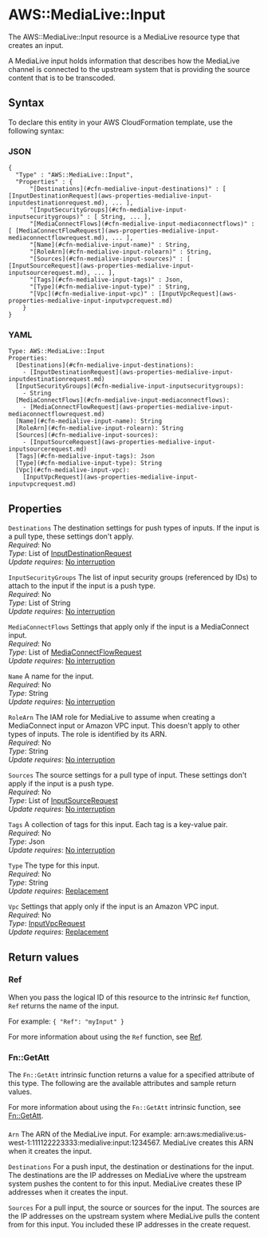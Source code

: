 # AWS::MediaLive::Input<a name="aws-resource-medialive-input"></a>

The AWS::MediaLive::Input resource is a MediaLive resource type that creates an input\.

A MediaLive input holds information that describes how the MediaLive channel is connected to the upstream system that is providing the source content that is to be transcoded\. 

## Syntax<a name="aws-resource-medialive-input-syntax"></a>

To declare this entity in your AWS CloudFormation template, use the following syntax:

### JSON<a name="aws-resource-medialive-input-syntax.json"></a>

```
{
  "Type" : "AWS::MediaLive::Input",
  "Properties" : {
      "[Destinations](#cfn-medialive-input-destinations)" : [ [InputDestinationRequest](aws-properties-medialive-input-inputdestinationrequest.md), ... ],
      "[InputSecurityGroups](#cfn-medialive-input-inputsecuritygroups)" : [ String, ... ],
      "[MediaConnectFlows](#cfn-medialive-input-mediaconnectflows)" : [ [MediaConnectFlowRequest](aws-properties-medialive-input-mediaconnectflowrequest.md), ... ],
      "[Name](#cfn-medialive-input-name)" : String,
      "[RoleArn](#cfn-medialive-input-rolearn)" : String,
      "[Sources](#cfn-medialive-input-sources)" : [ [InputSourceRequest](aws-properties-medialive-input-inputsourcerequest.md), ... ],
      "[Tags](#cfn-medialive-input-tags)" : Json,
      "[Type](#cfn-medialive-input-type)" : String,
      "[Vpc](#cfn-medialive-input-vpc)" : [InputVpcRequest](aws-properties-medialive-input-inputvpcrequest.md)
    }
}
```

### YAML<a name="aws-resource-medialive-input-syntax.yaml"></a>

```
Type: AWS::MediaLive::Input
Properties: 
  [Destinations](#cfn-medialive-input-destinations): 
    - [InputDestinationRequest](aws-properties-medialive-input-inputdestinationrequest.md)
  [InputSecurityGroups](#cfn-medialive-input-inputsecuritygroups): 
    - String
  [MediaConnectFlows](#cfn-medialive-input-mediaconnectflows): 
    - [MediaConnectFlowRequest](aws-properties-medialive-input-mediaconnectflowrequest.md)
  [Name](#cfn-medialive-input-name): String
  [RoleArn](#cfn-medialive-input-rolearn): String
  [Sources](#cfn-medialive-input-sources): 
    - [InputSourceRequest](aws-properties-medialive-input-inputsourcerequest.md)
  [Tags](#cfn-medialive-input-tags): Json
  [Type](#cfn-medialive-input-type): String
  [Vpc](#cfn-medialive-input-vpc): 
    [InputVpcRequest](aws-properties-medialive-input-inputvpcrequest.md)
```

## Properties<a name="aws-resource-medialive-input-properties"></a>

`Destinations`  <a name="cfn-medialive-input-destinations"></a>
The destination settings for push types of inputs\. If the input is a pull type, these settings don't apply\.   
*Required*: No  
*Type*: List of [InputDestinationRequest](aws-properties-medialive-input-inputdestinationrequest.md)  
*Update requires*: [No interruption](https://docs.aws.amazon.com/AWSCloudFormation/latest/UserGuide/using-cfn-updating-stacks-update-behaviors.html#update-no-interrupt)

`InputSecurityGroups`  <a name="cfn-medialive-input-inputsecuritygroups"></a>
The list of input security groups \(referenced by IDs\) to attach to the input if the input is a push type\.  
*Required*: No  
*Type*: List of String  
*Update requires*: [No interruption](https://docs.aws.amazon.com/AWSCloudFormation/latest/UserGuide/using-cfn-updating-stacks-update-behaviors.html#update-no-interrupt)

`MediaConnectFlows`  <a name="cfn-medialive-input-mediaconnectflows"></a>
Settings that apply only if the input is a MediaConnect input\.  
*Required*: No  
*Type*: List of [MediaConnectFlowRequest](aws-properties-medialive-input-mediaconnectflowrequest.md)  
*Update requires*: [No interruption](https://docs.aws.amazon.com/AWSCloudFormation/latest/UserGuide/using-cfn-updating-stacks-update-behaviors.html#update-no-interrupt)

`Name`  <a name="cfn-medialive-input-name"></a>
A name for the input\.  
*Required*: No  
*Type*: String  
*Update requires*: [No interruption](https://docs.aws.amazon.com/AWSCloudFormation/latest/UserGuide/using-cfn-updating-stacks-update-behaviors.html#update-no-interrupt)

`RoleArn`  <a name="cfn-medialive-input-rolearn"></a>
The IAM role for MediaLive to assume when creating a MediaConnect input or Amazon VPC input\. This doesn't apply to other types of inputs\. The role is identified by its ARN\.   
*Required*: No  
*Type*: String  
*Update requires*: [No interruption](https://docs.aws.amazon.com/AWSCloudFormation/latest/UserGuide/using-cfn-updating-stacks-update-behaviors.html#update-no-interrupt)

`Sources`  <a name="cfn-medialive-input-sources"></a>
The source settings for a pull type of input\. These settings don't apply if the input is a push type\.   
*Required*: No  
*Type*: List of [InputSourceRequest](aws-properties-medialive-input-inputsourcerequest.md)  
*Update requires*: [No interruption](https://docs.aws.amazon.com/AWSCloudFormation/latest/UserGuide/using-cfn-updating-stacks-update-behaviors.html#update-no-interrupt)

`Tags`  <a name="cfn-medialive-input-tags"></a>
A collection of tags for this input\. Each tag is a key\-value pair\.  
*Required*: No  
*Type*: Json  
*Update requires*: [No interruption](https://docs.aws.amazon.com/AWSCloudFormation/latest/UserGuide/using-cfn-updating-stacks-update-behaviors.html#update-no-interrupt)

`Type`  <a name="cfn-medialive-input-type"></a>
The type for this input\.  
*Required*: No  
*Type*: String  
*Update requires*: [Replacement](https://docs.aws.amazon.com/AWSCloudFormation/latest/UserGuide/using-cfn-updating-stacks-update-behaviors.html#update-replacement)

`Vpc`  <a name="cfn-medialive-input-vpc"></a>
Settings that apply only if the input is an Amazon VPC input\.   
*Required*: No  
*Type*: [InputVpcRequest](aws-properties-medialive-input-inputvpcrequest.md)  
*Update requires*: [Replacement](https://docs.aws.amazon.com/AWSCloudFormation/latest/UserGuide/using-cfn-updating-stacks-update-behaviors.html#update-replacement)

## Return values<a name="aws-resource-medialive-input-return-values"></a>

### Ref<a name="aws-resource-medialive-input-return-values-ref"></a>

When you pass the logical ID of this resource to the intrinsic `Ref` function, `Ref` returns the name of the input\.

For example: `{ "Ref": "myInput" }`

For more information about using the `Ref` function, see [Ref](https://docs.aws.amazon.com/AWSCloudFormation/latest/UserGuide/intrinsic-function-reference-ref.html)\.

### Fn::GetAtt<a name="aws-resource-medialive-input-return-values-fn--getatt"></a>

The `Fn::GetAtt` intrinsic function returns a value for a specified attribute of this type\. The following are the available attributes and sample return values\.

For more information about using the `Fn::GetAtt` intrinsic function, see [Fn::GetAtt](https://docs.aws.amazon.com/AWSCloudFormation/latest/UserGuide/intrinsic-function-reference-getatt.html)\.

#### <a name="aws-resource-medialive-input-return-values-fn--getatt-fn--getatt"></a>

`Arn`  <a name="Arn-fn::getatt"></a>
The ARN of the MediaLive input\. For example: arn:aws:medialive:us\-west\-1:111122223333:medialive:input:1234567\. MediaLive creates this ARN when it creates the input\. 

`Destinations`  <a name="Destinations-fn::getatt"></a>
For a push input, the destination or destinations for the input\. The destinations are the IP addresses on MediaLive where the upstream system pushes the content to for this input\. MediaLive creates these IP addresses when it creates the input\. 

`Sources`  <a name="Sources-fn::getatt"></a>
For a pull input, the source or sources for the input\. The sources are the IP addresses on the upstream system where MediaLive pulls the content from for this input\. You included these IP addresses in the create request\.